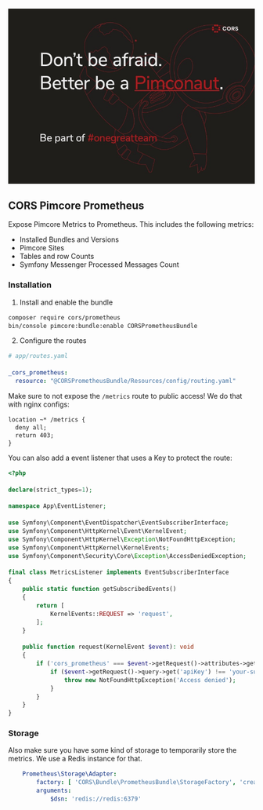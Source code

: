 ![CORS.gmbh](https://github.com/cors-gmbh/.github/raw/main/cors-we-want-you-3.jpg)


CORS Pimcore Prometheus
--------

Expose Pimcore Metrics to Prometheus. This includes the following metrics:

 - Installed Bundles and Versions
 - Pimcore Sites
 - Tables and row Counts
 - Symfony Messenger Processed Messages Count

### Installation

1. Install and enable the bundle
```bash
composer require cors/prometheus
bin/console pimcore:bundle:enable CORSPrometheusBundle
```

2. Configure the routes

```yaml
# app/routes.yaml

_cors_prometheus:
  resource: "@CORSPrometheusBundle/Resources/config/routing.yaml"
```

Make sure to not expose the `/metrics` route to public access! We do that with nginx configs:

```nginx
location ~* /metrics {
  deny all;
  return 403;
}
```

You can also add a event listener that uses a Key to protect the route:

```php
<?php

declare(strict_types=1);

namespace App\EventListener;

use Symfony\Component\EventDispatcher\EventSubscriberInterface;
use Symfony\Component\HttpKernel\Event\KernelEvent;
use Symfony\Component\HttpKernel\Exception\NotFoundHttpException;
use Symfony\Component\HttpKernel\KernelEvents;
use Symfony\Component\Security\Core\Exception\AccessDeniedException;

final class MetricsListener implements EventSubscriberInterface
{
    public static function getSubscribedEvents()
    {
        return [
            KernelEvents::REQUEST => 'request',
        ];
    }

    public function request(KernelEvent $event): void
    {
        if ('cors_prometheus' === $event->getRequest()->attributes->get('_route')) {
            if ($event->getRequest()->query->get('apiKey') !== 'your-super-secret-key') {
                throw new NotFoundHttpException('Access denied');
            }
        }
    }
}
```

### Storage

Also make sure you have some kind of storage to temporarily store the metrics. We use a Redis instance for that.

```yaml
    Prometheus\Storage\Adapter:
        factory: [ 'CORS\Bundle\PrometheusBundle\StorageFactory', 'create' ]
        arguments:
            $dsn: 'redis://redis:6379'

```